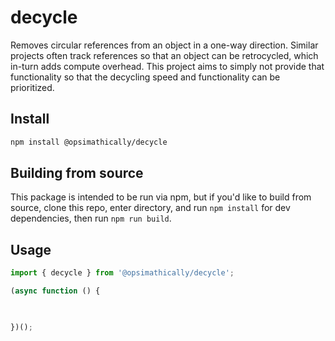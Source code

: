 # decycle

Removes circular references from an object in a one-way direction.  Similar projects often track references so that an
object can be retrocycled, which in-turn adds compute overhead.  This project aims to simply not provide that functionality so
that the decycling speed and functionality can be prioritized.

## Install

```bash
npm install @opsimathically/decycle
```

## Building from source

This package is intended to be run via npm, but if you'd like to build from source,
clone this repo, enter directory, and run `npm install` for dev dependencies, then run
`npm run build`.

## Usage

```typescript
import { decycle } from '@opsimathically/decycle';

(async function () {


  
})();
```
